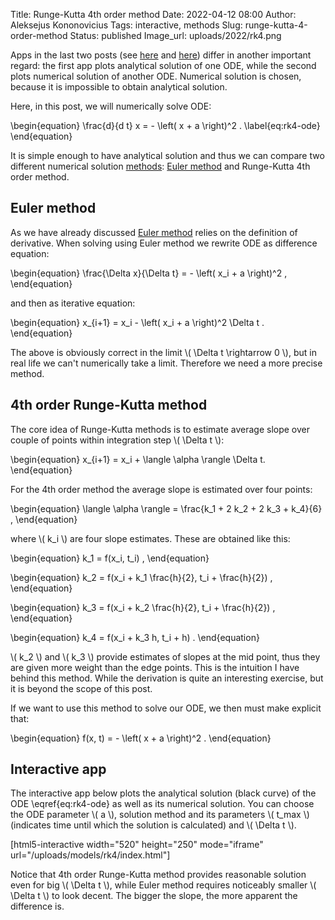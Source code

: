 Title: Runge-Kutta 4th order method
Date: 2022-04-12 08:00
Author: Aleksejus Kononovicius
Tags: interactive, methods
Slug: runge-kutta-4-order-method
Status: published
Image_url: uploads/2022/rk4.png

Apps in the last two posts
(see [here]({filename}/articles/2022/end-of-the-world-2026.md) and
[here]({filename}/articles/2022/verhulst-correction-to-doomsday-model.md))
differ in another important regard: the first app plots analytical solution
of one ODE, while the second plots numerical solution of another ODE.
Numerical solution is chosen, because it is impossible to obtain analytical
solution.

Here, in this post, we will numerically solve ODE:

\begin{equation}
    \frac{d}{d t} x = - \left( x + a \right)^2 . \label{eq:rk4-ode}
\end{equation}

It is simple enough to have analytical solution and thus we can compare two
different numerical solution [methods](/tag/methods/): [Euler
method]({filename}/articles/2012/numerical-methods-for-the-stochastic-differential-equations.md)
and Runge-Kutta 4th order method.
<!--more-->

## Euler method

As we have already discussed [Euler
method]({filename}/articles/2012/numerical-methods-for-the-stochastic-differential-equations.md)
relies on the definition of derivative. When solving using Euler method we
rewrite ODE as difference equation:

\begin{equation}
    \frac{\Delta x}{\Delta t} = - \left( x\_i + a \right)^2 ,
\end{equation}

and then as iterative equation:

\begin{equation}
    x\_{i+1} = x\_i - \left( x\_i + a \right)^2 \Delta t .
\end{equation}

The above is obviously correct in the limit \\\( \Delta t \rightarrow 0 \\\), but
in real life we can't numerically take a limit. Therefore we need a more
precise method.

## 4th order Runge-Kutta method

The core idea of Runge-Kutta methods is to estimate average slope over
couple of points within integration step \\\( \Delta t \\\):

\begin{equation}
    x\_{i+1} = x\_i + \langle \alpha \rangle \Delta t.
\end{equation}

For the 4th order method the average slope is estimated over four points:

\begin{equation}
    \langle \alpha \rangle = \frac{k\_1 + 2 k\_2 + 2 k\_3 + k\_4}{6} ,
\end{equation}

where \\\( k\_i \\\) are four slope estimates. These are obtained like this:

\begin{equation}
    k\_1 = f(x\_i, t\_i) ,
\end{equation}

\begin{equation}
    k\_2 = f(x\_i + k\_1 \frac{h}{2}, t\_i + \frac{h}{2}) ,
\end{equation}

\begin{equation}
    k\_3 = f(x\_i + k\_2 \frac{h}{2}, t\_i + \frac{h}{2}) ,
\end{equation}

\begin{equation}
    k\_4 = f(x\_i + k\_3 h, t\_i + h) .
\end{equation}

\\\( k\_2 \\\) and \\\( k\_3 \\\) provide estimates of slopes at the mid
point, thus they are given more weight than the edge points. This is the
intuition I have behind this method. While the derivation is quite an
interesting exercise, but it is beyond the scope of this post.

If we want to use this method to solve our ODE, we then must make explicit
that:

\begin{equation}
    f(x, t) = - \left( x + a \right)^2 .
\end{equation}

## Interactive app

The interactive app below plots the analytical solution (black curve) of the
ODE \eqref{eq:rk4-ode} as well as its numerical solution. You can choose the
ODE parameter \\\( a \\\), solution method and its parameters
\\\( t\_max \\\) (indicates time until which the solution is calculated) and
\\\( \Delta t \\\).

[html5-interactive width="520" height="250" mode="iframe"
url="/uploads/models/rk4/index.html"]

Notice that 4th order Runge-Kutta method provides reasonable solution even
for big \\\( \Delta t \\\), while Euler method requires noticeably smaller
\\\( \Delta t \\\) to look decent. The bigger the slope, the more apparent
the difference is.
